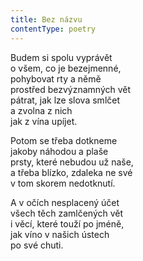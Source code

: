 ```yaml
---
title: Bez názvu
contentType: poetry
---
```


<section>

Budem si spolu vyprávět  
o všem, co je bezejmenné,  
pohybovat rty a němě  
prostřed bezvýznamných vět  
pátrat, jak lze slova smlčet  
a zvolna z nich  
jak z vína upíjet.

</section>

<section>

Potom se třeba dotkneme  
jakoby náhodou a plaše  
prsty, které nebudou už naše,  
a třeba blízko, zdaleka ne své  
v tom skorem nedotknutí.

</section>

<section>

A v očích nesplacený účet  
všech těch zamlčených vět  
i věcí, které touží po jméně,  
jak víno v našich ústech  
po své chuti.

</section>
